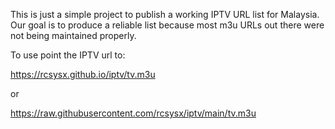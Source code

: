 This  is just a simple project to publish a working IPTV URL list for Malaysia.
Our goal is to produce a reliable list because most m3u URLs out there were not being maintained properly.

To use point the IPTV url to:  

https://rcsysx.github.io/iptv/tv.m3u

or

https://raw.githubusercontent.com/rcsysx/iptv/main/tv.m3u
